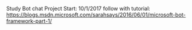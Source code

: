 Study Bot chat Project
Start: 10/1/2017
follow with tutorial: 
https://blogs.msdn.microsoft.com/sarahsays/2016/06/01/microsoft-bot-framework-part-1/